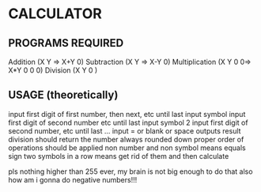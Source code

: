 # CALCULATOR

## PROGRAMS REQUIRED
Addition (X Y => X+Y 0)
Subtraction (X Y => X-Y 0)
Multiplication (X Y 0 0=> X*Y 0 0 0)
Division (X Y 0 )

## USAGE (theoretically)
input first digit of first number, then next, etc until last
input symbol
input first digit of second number etc until last
input symbol 2
input first digit of second number, etc until last
...
input = or blank or space
outputs result
division should return the number always rounded down
proper order of operations should be applied
non number and non symbol means equals sign
two symbols in a row means get rid of them and then calculate

pls nothing higher than 255 ever, my brain is not big enough to do that
also how am i gonna do negative numbers!!!

